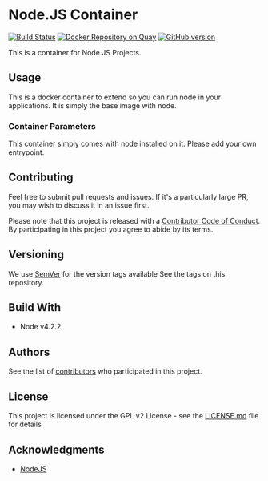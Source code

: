 # Node.JS Container

[![Build Status](https://travis-ci.org/UKHomeOffice/docker-nodejs.svg?branch=added-travis)](https://travis-ci.org/UKHomeOffice/docker-nodejs) [![Docker Repository on Quay](https://quay.io/repository/ukhomeofficedigital/nodejs/status "Docker Repository on Quay")](https://quay.io/repository/ukhomeofficedigital/nodejs) [![GitHub version](https://badge.fury.io/gh/UKHomeOffice%2Fdocker-nodejs.svg)](https://badge.fury.io/gh/UKHomeOffice%2Fdocker-nodejs)

This is a container for Node.JS Projects.

## Usage

This is a docker container to extend so you can run node in your applications. It is simply the base
image with node.

### Container Parameters

This container simply comes with node installed on it. Please add your own entrypoint.

## Contributing

Feel free to submit pull requests and issues. If it's a particularly large PR, you may wish to 
discuss it in an issue first.

Please note that this project is released with a 
[Contributor Code of Conduct](https://github.com/UKHomeOffice/docker-nodejs/blob/master/CODE_OF_CONDUCT.md). 
By participating in this project you agree to abide by its terms.

## Versioning

We use [SemVer](http://semver.org/) for the version tags available See the tags on this repository. 

## Build With

* Node v4.2.2

## Authors

See the list of 
[contributors](https://github.com/UKHomeOffice/docker-nodejs/graphs/contributors) who participated 
in this project.

## License

This project is licensed under the GPL v2 License - see the 
[LICENSE.md](https://github.com/UKHomeOffice/docker-nodejs/blob/master/LICENSE.md) file for details

## Acknowledgments

* [NodeJS](https://nodejs.org/)
